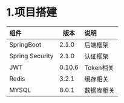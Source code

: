 # 1.项目搭建

| 组件            | 版本   | 说明       |
| :-------------- | ------ | :--------- |
| SpringBoot      | 2.1.0  | 后端框架   |
| Spring Security | 2.1.0  | 认证框架   |
| JWT             | 0.10.6 | Token相关  |
| Redis           | 3.2.1  | 缓存相关   |
| MYSQL           | 8.0.1  | 数据库相关 |



